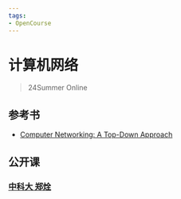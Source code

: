 ```yaml
---
tags:
- OpenCourse
---
```


# 计算机网络
> 24Summer Online

## 参考书

- [Computer Networking: A Top-Down Approach](https://gaia.cs.umass.edu/kurose_ross/online_lectures.htm)

## 公开课

### [中科大 郑烇](http://staff.ustc.edu.cn/~qzheng/teaching.html)
